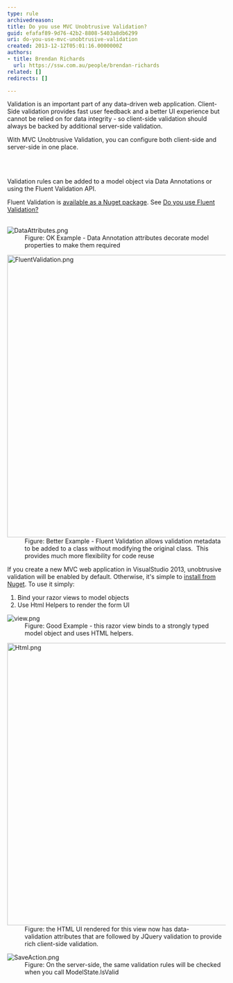 ```yaml
---
type: rule
archivedreason: 
title: Do you use MVC Unobtrusive Validation?
guid: efafaf89-9d76-42b2-8808-5403a8db6299
uri: do-you-use-mvc-unobtrusive-validation
created: 2013-12-12T05:01:16.0000000Z
authors:
- title: Brendan Richards
  url: https://ssw.com.au/people/brendan-richards
related: []
redirects: []

---
```



<p class="ssw15-rteElement-P">Validation is an important part of any data-driven web application. Client-Side validation provides fast user feedback and a better UI experience but cannot be relied on&#160;for data integrity - so client-side validation should always be backed&#160;by&#160;additional server-side validation.</p><p class="ssw15-rteElement-P">With MVC Unobtrusive Validation, you can configure both client-side and server-side in one place.&#160;</p>
<br><excerpt class='endintro'></excerpt><br>
<p class="ssw15-rteElement-P">Validation rules can be added to a model object via Data Annotations or using the Fluent Validation API.</p><p>Fluent Validation is <a href="http&#58;//www.nuget.org/packages/FluentValidation/">available as a Nuget package</a>. See&#160;<a href="/_layouts/15/FIXUPREDIRECT.ASPX?WebId=3dfc0e07-e23a-4cbb-aac2-e778b71166a2&amp;TermSetId=07da3ddf-0924-4cd2-a6d4-a4809ae20160&amp;TermId=fd57ceac-c551-44dc-b7c3-e6c348919f0d">Do you use Fluent Validation? </a><br><br></p><dl class="image"><dt><img src="/PublishingImages/DataAttributes.png" alt="DataAttributes.png" /></dt><dd>Figure&#58; OK Example - Data Annotation attributes decorate model properties to make them required</dd></dl><dl class="image"><dt><img src="/PublishingImages/FluentValidation.png" alt="FluentValidation.png" style="width&#58;650px;" /></dt><dd>Figure&#58; Better Example - Fluent Validation allows validation metadata to be added to a class without modifying the&#160;original class.&#160;&#160;This provides much more flexibility for code reuse</dd></dl><p>If you create a new MVC web application in VisualStudio 2013, unobtrusive validation will be enabled by default. Otherwise, it's simple to <a href="http&#58;//www.nuget.org/packages/Microsoft.jQuery.Unobtrusive.Validation/">install from Nuget</a>.&#160;To use it simply&#58;</p><ol><li>​Bind your razor views&#160;to model objects&#160;<br></li><li>Use Html Helpers to render the form UI</li></ol>
<dl class="goodImage"> <dt><img src="/PublishingImages/view.png" alt="view.png" /></dt><dd>Figure&#58; Good Example - this razor view binds to a strongly typed model object and uses HTML helpers.</dd></dl><dl class="image"><dt><img src="/PublishingImages/Html.png" alt="Html.png" style="width&#58;650px;" /></dt><dd>Figure&#58; the HTML UI rendered for this view now has data-validation&#160;attributes that are followed by JQuery validation to provide rich client-side validation.</dd></dl><dl class="image"><dt><img src="/PublishingImages/SaveAction.png" alt="SaveAction.png" /></dt><dd>Figure&#58; On the server-side, the same validation rules will be checked when you call ModelState.IsValid</dd></dl>


